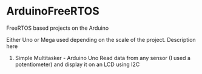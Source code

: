 # ArduinoFreeRTOS

FreeRTOS based projects on the Arduino

Either Uno or Mega used depending on the scale of the project. Description here

1) Simple Multitasker - Arduino Uno
Read data from any sensor (I used a potentiometer) and display it on an LCD using I2C
